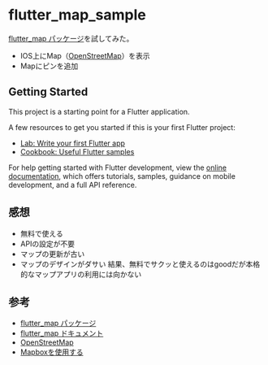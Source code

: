 # flutter_map_sample

[flutter_map パッケージ](https://pub.dev/packages/flutter_map)を試してみた。
- IOS上にMap（[OpenStreetMap](https://openstreetmap.jp/)）を表示
- Mapにピンを追加

## Getting Started

This project is a starting point for a Flutter application.

A few resources to get you started if this is your first Flutter project:

- [Lab: Write your first Flutter app](https://docs.flutter.dev/get-started/codelab)
- [Cookbook: Useful Flutter samples](https://docs.flutter.dev/cookbook)

For help getting started with Flutter development, view the
[online documentation](https://docs.flutter.dev/), which offers tutorials,
samples, guidance on mobile development, and a full API reference.

## 感想

- 無料で使える
- APIの設定が不要
- マップの更新が古い
- マップのデザインがダサい 
結果、無料でサクッと使えるのはgoodだが本格的なマップアプリの利用には向かない

## 参考

- [flutter_map パッケージ](https://pub.dev/packages/flutter_map)
- [flutter_map ドキュメント](https://docs.fleaflet.dev/)
- [OpenStreetMap](https://openstreetmap.jp/)
- [Mapboxを使用する](https://docs.fleaflet.dev/tile-servers/using-mapbox)